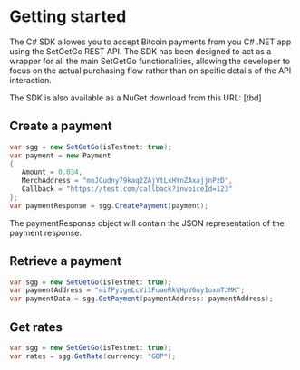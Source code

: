 # Getting started
The C# SDK allowes you to accept Bitcoin payments from you C# .NET app using the SetGetGo REST API.
The SDK has been designed to act as a wrapper for all the main SetGetGo functionalities, 
allowing the developer to focus on the actual purchasing flow rather than on speific details of the API interaction.

The SDK is also available as a NuGet download from this URL:  [tbd]

## Create a payment

```csharp
var sgg = new SetGetGo(isTestnet: true);
var payment = new Payment
{
   Amount = 0.034, 
   MerchAddress = "moJCudny79kaq2ZAjYtLxHYnZAxajjnPzD", 
   Callback = "https://test.com/callback?invoiceId=123"  
};
var paymentResponse = sgg.CreatePayment(payment);
```

The paymentResponse object will contain the JSON representation of the payment response. 

## Retrieve a payment
```csharp
var sgg = new SetGetGo(isTestnet: true);
var paymentAddress = "mifPy1geLcVi1FuaeRkVHpV6uy1oxmTJMK";
var paymentData = sgg.GetPayment(paymentAddress: paymentAddress);
```

## Get rates
```csharp
var sgg = new SetGetGo(isTestnet: true); 
var rates = sgg.GetRate(currency: "GBP");
```
